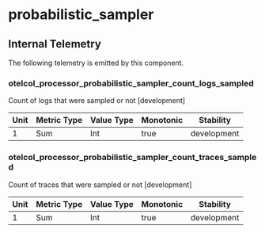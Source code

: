 [comment]: <> (Code generated by mdatagen. DO NOT EDIT.)

# probabilistic_sampler

## Internal Telemetry

The following telemetry is emitted by this component.

### otelcol_processor_probabilistic_sampler_count_logs_sampled

Count of logs that were sampled or not [development]

| Unit | Metric Type | Value Type | Monotonic | Stability |
| ---- | ----------- | ---------- | --------- | --------- |
| 1 | Sum | Int | true | development |

### otelcol_processor_probabilistic_sampler_count_traces_sampled

Count of traces that were sampled or not [development]

| Unit | Metric Type | Value Type | Monotonic | Stability |
| ---- | ----------- | ---------- | --------- | --------- |
| 1 | Sum | Int | true | development |

